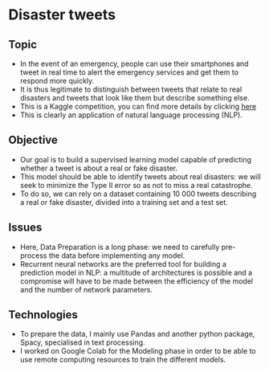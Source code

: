 # Disaster tweets


## Topic

* In the event of an emergency, people can use their smartphones and tweet in real time to alert the emergency services and get them to respond more quickly.
* It is thus legitimate to distinguish between tweets that relate to real disasters and tweets that look like them but describe something else.
* This is a Kaggle competition, you can find more details by clicking [here](https://www.kaggle.com/c/nlp-getting-started/overview/)
* This is clearly an application of natural language processing (NLP).


## Objective 

* Our goal is to build a supervised learning model capable of predicting whether a tweet is about a real or fake disaster.
* This model should be able to identify tweets about real disasters: we will seek to minimize the Type II error so as not to miss a real catastrophe.
* To do so, we can rely on a dataset containing 10 000 tweets describing a real or fake disaster, divided into a training set and a test set. 


## Issues

* Here, Data Preparation is a long phase: we need to carefully pre-process the data before implementing any model.
* Recurrent neural networks are the preferred tool for building a prediction model in NLP: a multitude of architectures is possible and a compromise will have to be made between the efficiency of the model and the number of network parameters.


## Technologies

* To prepare the data, I mainly use Pandas and another python package, Spacy, specialised in text processing.
* I worked on Google Colab for the Modeling phase in order to be able to use remote computing resources to train the different models.
